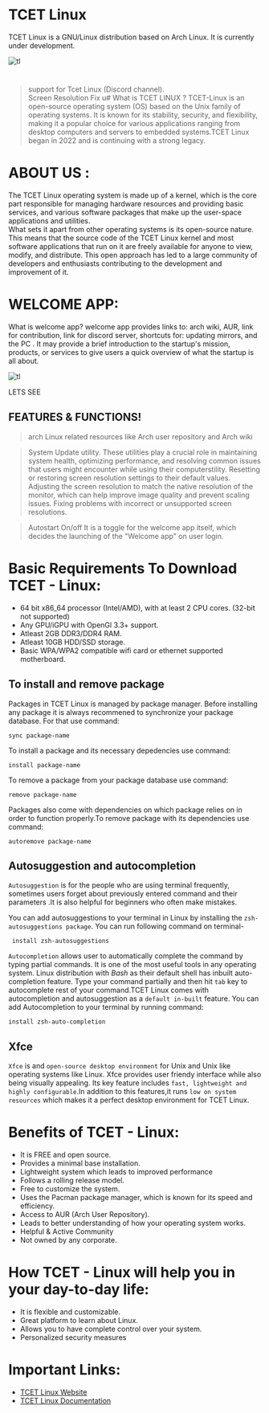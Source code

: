 # TCET Linux

TCET Linux is a GNU/Linux distribution based on Arch Linux. It is currently under development. 

![tl](https://user-images.githubusercontent.com/55846983/227738673-5d215644-d234-4066-b97a-79aebf3b3301.jpeg)

#
> support for Tcet Linux (Discord channel).  
> Screen Resolution Fix u# What is TCET LINUX ? 
TCET-Linux is an open-source operating system (OS) based on the Unix family of operating systems. It is known for its stability, security, and flexibility, making it a popular choice for various applications ranging from desktop computers and servers to embedded systems.TCET Linux began in 2022 and is continuing with a strong legacy.

# ABOUT US :
The TCET Linux operating system is made up of a kernel, which is the core part responsible for managing hardware resources and providing basic services, and various software packages that make up the user-space applications and utilities.  
What sets it apart from other operating systems is its open-source nature. This means that the source code of the TCET Linux kernel and most software applications that run on it are freely available for anyone to view, modify, and distribute. This open approach has led to a large community of developers and enthusiasts contributing to the development and improvement of it.
 
# WELCOME APP:
What is welcome app?
welcome app provides links to: arch wiki, AUR, link for contribution, link for discord server, shortcuts for: updating mirrors, and the PC . It may provide a brief introduction to the startup's mission, products, or services to give users a quick overview of what the startup is all about.

![tl](https://cdn.discordapp.com/attachments/1077235507702013983/1140694346711179378/welcomeapp.png)

LETS SEE
## FEATURES & FUNCTIONS!
> arch Linux related resources like Arch user repository and Arch wiki

> System Update utility.
  These utilities play a crucial role in maintaining system health, optimizing performance, and resolving common issues that users might encounter while using their computerstility.
  Resetting or restoring screen resolution settings to their default values.
  Adjusting the screen resolution to match the native resolution of the monitor, which can help improve image quality and prevent scaling issues.
  Fixing problems with incorrect or unsupported screen resolutions.
 
> Autostart On/off
It is a toggle for the welcome app itself, which decides the launching of the "Welcome app" on user login.
> 
# Basic Requirements To Download TCET - Linux:
- 64 bit x86_64 processor (Intel/AMD), with at least 2 CPU cores. (32-bit not supported)
- Any GPU/iGPU with OpenGl 3.3+ support.
- Atleast 2GB DDR3/DDR4 RAM.
- Atleast 10GB HDD/SSD storage.
- Basic WPA/WPA2 compatible wifi card or ethernet supported motherboard.

## To install and remove package
Packages in TCET Linux is managed by package manager.
Before installing any package it is always recommened to synchronize your package database. For that use command:
```
sync package-name
```
To install a package and its necessary depedencies use command:
```
install package-name
```
To remove a package from your package database use command:
```
remove package-name
```
Packages also come with dependencies on which package relies on in order to function properly.To remove package with its dependencies use command:
```
autoremove package-name
```

## Autosuggestion and autocompletion
 `Autosuggestion` is for the people who are using terminal frequently, sometimes users forget about previously entered command and their parameters .It is also helpful for beginners who often make mistakes.

 You can add autosuggestions to your terminal in Linux by installing the `zsh-autosuggestions package`. You can run following command on terminal-
```
 install zsh-autosuggestions
```

`Autocompletion` allows user to automatically complete the command by typing partial commands. It is one of the most useful tools in any operating system. Linux distribution with *Bash* as their default shell has inbuilt auto-completion feature. Type your command partially and then hit `tab` key to autocomplete rest of your command.TCET Linux comes with autocompletion and autosuggestion as a `default in-built` feature.
You can add Autocompletion to your terminal by running command:
```
install zsh-auto-completion
```

## Xfce
`Xfce` is and `open-source desktop environment` for Unix and Unix like operating systems like Linux. Xfce provides user friendy interface while also being visually appealing. Its key feature includes `fast, lightweight and highly configurable`.In addition to this features,it runs `low on system resources` which makes it a perfect desktop environment for TCET Linux.  

 # Benefits of TCET - Linux:

- It is FREE and open source. 
- Provides a minimal base installation.
- Lightweight system which leads to improved performance 
- Follows a rolling release model.
- Free to customize the system.
- Uses the Pacman package manager, which is known for its speed and efficiency.
- Access to AUR (Arch User Repository).
- Leads to better understanding of how your operating system works.
- Helpful & Active Community
- Not owned by any corporate. 

# How TCET - Linux will help you in your day-to-day life:

- It is flexible and customizable.
- Great platform to learn about Linux.
- Allows you to have complete control over your system.
- Personalized security measures 

# Important Links:

- [TCET Linux Website](https://linux.tcetmumbai.in/)
- [TCET Linux Documentation](https://opensource.tcetmumbai.in/docs/projects/tcet-linux/about-tcet-linux)
